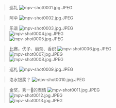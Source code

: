 > 巡礼
![mpv-shot0001.jpg.JPEG](/file/blog/spirit/響け！ユーフォニアム/S1/E13/20200906/mpv-shot0001.jpg.JPEG)

> 阿伞
![mpv-shot0002.jpg.JPEG](/file/blog/spirit/響け！ユーフォニアム/S1/E13/20200906/mpv-shot0002.jpg.JPEG)

> 乐谱
![mpv-shot0003.jpg.JPEG](/file/blog/spirit/響け！ユーフォニアム/S1/E13/20200906/mpv-shot0003.jpg.JPEG)  
![mpv-shot0004.jpg.JPEG](/file/blog/spirit/響け！ユーフォニアム/S1/E13/20200906/mpv-shot0004.jpg.JPEG)  
![mpv-shot0005.jpg.JPEG](/file/blog/spirit/響け！ユーフォニアム/S1/E13/20200906/mpv-shot0005.jpg.JPEG)  

> 比赛，优子、丽奈、香织
![mpv-shot0006.jpg.JPEG](/file/blog/spirit/響け！ユーフォニアム/S1/E13/20200906/mpv-shot0006.jpg.JPEG)  
![mpv-shot0007.jpg.JPEG](/file/blog/spirit/響け！ユーフォニアム/S1/E13/20200906/mpv-shot0007.jpg.JPEG)  
![mpv-shot0008.jpg.JPEG](/file/blog/spirit/響け！ユーフォニアム/S1/E13/20200906/mpv-shot0008.jpg.JPEG)  

> 巡礼
![mpv-shot0009.jpg.JPEG](/file/blog/spirit/響け！ユーフォニアム/S1/E13/20200906/mpv-shot0009.jpg.JPEG)

> 洛水银奖？
![mpv-shot0010.jpg.JPEG](/file/blog/spirit/響け！ユーフォニアム/S1/E13/20200906/mpv-shot0010.jpg.JPEG)

> 金奖，秀一🐔的表情
![mpv-shot0011.jpg.JPEG](/file/blog/spirit/響け！ユーフォニアム/S1/E13/20200906/mpv-shot0011.jpg.JPEG)  
![mpv-shot0012.jpg.JPEG](/file/blog/spirit/響け！ユーフォニアム/S1/E13/20200906/mpv-shot0012.jpg.JPEG)  
![mpv-shot0013.jpg.JPEG](/file/blog/spirit/響け！ユーフォニアム/S1/E13/20200906/mpv-shot0013.jpg.JPEG)